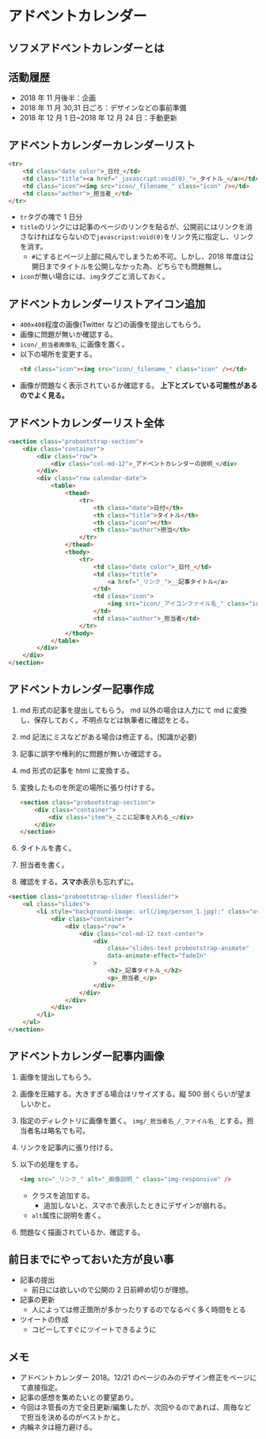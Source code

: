 # アドベントカレンダー

## ソフメアドベントカレンダーとは

## 活動履歴

-   2018 年 11 月後半：企画
-   2018 年 11 月 30,31 日ごろ：デザインなどの事前準備
-   2018 年 12 月 1 日~2018 年 12 月 24 日：手動更新

## アドベントカレンダーカレンダーリスト

```html
<tr>
    <td class="date color">_日付_</td>
    <td class="title"><a href="_javascript:void(0)_">_タイトル_</a></td>
    <td class="icon"><img src="icon/_filename_" class="icon" /></td>
    <td class="author">_担当者_</td>
</tr>
```

-   `tr`タグの塊で 1 日分
-   `title`のリンクには記事のページのリンクを貼るが、公開前にはリンクを消さなければならないので`javascripst:void(0)`をリンク先に指定し、リンクを消す。
    -   `#`にするとページ上部に飛んでしまうため不可。しかし、2018 年度は公開日までタイトルを公開しなかった為、どちらでも問題無し。
-   `icon`が無い場合には、`img`タグごと消しておく。

## アドベントカレンダーリストアイコン追加

-   `400x400`程度の画像(Twitter など)の画像を提出してもらう。
-   画像に問題が無いか確認する。
-   `icon/_担当者画像名_`に画像を置く。
-   以下の場所を変更する。
    ```html
    <td class="icon"><img src="icon/_filename_" class="icon" /></td>
    ```
-   画像が問題なく表示されているか確認する。
    **上下とズレている可能性があるのでよく見る。**

## アドベントカレンダーリスト全体

```html
<section class="probootstrap-section">
    <div class="container">
        <div class="row">
            <div class="col-md-12">_アドベントカレンダーの説明_</div>
        </div>
        <div class="row calendar-date">
            <table>
                <thead>
                    <tr>
                        <th class="date">日付</th>
                        <th class="title">タイトル</th>
                        <th class="icon"></th>
                        <th class="author">担当</th>
                    </tr>
                </thead>
                <tbody>
                    <tr>
                        <td class="date color">_日付_</td>
                        <td class="title">
                            <a href="_リンク_">__記事タイトル</a>
                        </td>
                        <td class="icon">
                            <img src="icon/_アイコンファイル名_" class="icon" />
                        </td>
                        <td class="author">_担当者</td>
                    </tr>
                </tbody>
            </table>
        </div>
    </div>
</section>
```

## アドベントカレンダー記事作成

1. md 形式の記事を提出してもらう。
   md 以外の場合は人力にて md に変換し、保存しておく。不明点などは執筆者に確認をとる。
1. md 記法にミスなどがある場合は修正する。(知識が必要)
1. 記事に誤字や権利的に問題が無いか確認する。
1. md 形式の記事を html に変換する。
1. 変換したものを所定の場所に張り付けする。

    ```html
    <section class="probootstrap-section">
        <div class="container">
            <div class="item">_ここに記事を入れる_</div>
        </div>
    </section>
    ```

1. タイトルを書く。
1. 担当者を書く。
1. 確認をする。**スマホ**表示も忘れずに。

```html
<section class="probootstrap-slider flexslider">
    <ul class="slides">
        <li style="background-image: url(/img/person_1.jpg);" class="overlay2">
            <div class="container">
                <div class="row">
                    <div class="col-md-12 text-center">
                        <div
                            class="slides-text probootstrap-animate"
                            data-animate-effect="fadeIn"
                        >
                            <h2>_記事タイトル_</h2>
                            <p>_担当者_</p>
                        </div>
                    </div>
                </div>
            </div>
        </li>
    </ul>
</section>
```

## アドベントカレンダー記事内画像

1. 画像を提出してもらう。
1. 画像を圧縮する。大きすぎる場合はリサイズする。縦 500 弱くらいが望ましいかと。
1. 指定のディレクトリに画像を置く。
   `img/_担当者名_/_ファイル名_`
   とする。担当者名は略名でも可。
1. リンクを記事内に張り付ける。
1. 以下の処理をする。

    ```html
    <img src="_リンク_" alt="_画像説明_" class="img-responsive" />
    ```

    - クラスを追加する。
        - 追加しないと、スマホで表示したときにデザインが崩れる。
    - `alt`属性に説明を書く。

1. 問題なく描画されているか、確認する。

## 前日までにやっておいた方が良い事

-   記事の提出
    -   前日には欲しいので公開の 2 日前締め切りが理想。
-   記事の更新
    -   人によっては修正箇所が多かったりするのでなるべく多く時間をとる
-   ツイートの作成
    -   コピーしてすぐにツイートできるように

## メモ

-   アドベントカレンダー 2018。12/21 のページのみのデザイン修正をページにて直接指定。
-   記事の感想を集めたいとの要望あり。
-   今回はネ管長の方で全日更新/編集したが、次回やるのであれば、周毎などで担当を決めるのがベストかと。
-   内輪ネタは極力避ける。
